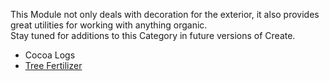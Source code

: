 This Module not only deals with decoration for the exterior, it also provides great utilities for working with anything organic.  
Stay tuned for additions to this Category in future versions of Create.

* Cocoa Logs
* [Tree Fertilizer](https://github.com/simibubi/Create/wiki/Tree-Fertilizer)
